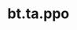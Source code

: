 <div itemscope itemtype="http://developers.google.com/ReferenceObject">
<meta itemprop="name" content="bt.ta.ppo" />
<meta itemprop="path" content="Stable" />
</div>

# bt.ta.ppo

<!-- Insert buttons and diff -->

<table class="tfo-notebook-buttons tfo-api nocontent" align="left">

</table>





<pre class="devsite-click-to-copy prettyprint lang-py tfo-signature-link">
<code>bt.ta.ppo(
    *args, **kwargs
) -> np.array
</code></pre>



<!-- Placeholder for "Used in" -->
